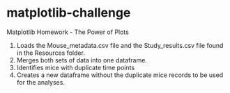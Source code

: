 # matplotlib-challenge

Matplotlib Homework - The Power of Plots


1. Loads the Mouse_metadata.csv file and the Study_results.csv file found in the Resources folder.
2. Merges both sets of data into one dataframe.
3. Identifies mice with duplicate time points 
4. Creates a new dataframe without the duplicate mice records to be used for the analyses.





